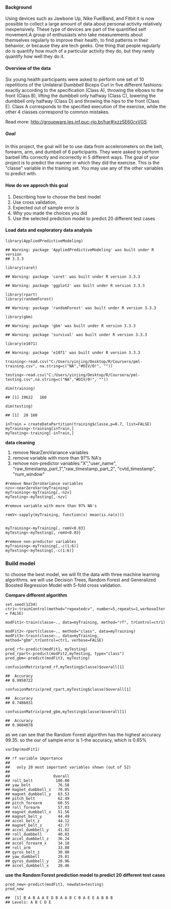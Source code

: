 #### Background

Using devices such as Jawbone Up, Nike FuelBand, and Fitbit it is now
possible to collect a large amount of data about personal activity
relatively inexpensively. These type of devices are part of the
quantified self movement.A group of enthusiasts who take measurements
about themselves regularly to improve their health, to find patterns in
their behavior, or because they are tech geeks. One thing that people
regularly do is quantify how much of a particular activity they do, but
they rarely quantify how well they do it.

#### Overview of the data

Six young health participants were asked to perform one set of 10
repetitions of the Unilateral Dumbbell Biceps Curl in five different
fashions: exactly according to the specification (Class A), throwing the
elbows to the front (Class B), lifting the dumbbell only halfway (Class
C), lowering the dumbbell only halfway (Class D) and throwing the hips
to the front (Class E). Class A corresponds to the specified execution
of the exercise, while the other 4 classes correspond to common
mistakes.

Read more: <http://groupware.les.inf.puc-rio.br/har#ixzz5E6GrxVGS>

##### Goal

In this project, the goal will be to use data from accelerometers on the
belt, forearm, arm, and dumbell of 6 participants. They were asked to
perform barbell lifts correctly and incorrectly in 5 different ways. The
goal of your project is to predict the manner in which they did the
exercise. This is the "classe" variable in the training set. You may use
any of the other variables to predict with.

#### How do we approch this goal

1.  Describing how to choose the best model
2.  Use cross validation,
3.  Expected out of sample error is
4.  Why you made the choices you did
5.  Use the selected prediction model to predict 20 different test cases

#### Load data and exploratory data analysis

    library(AppliedPredictiveModeling)

    ## Warning: package 'AppliedPredictiveModeling' was built under R version
    ## 3.3.3

    library(caret)

    ## Warning: package 'caret' was built under R version 3.3.3

    ## Warning: package 'ggplot2' was built under R version 3.3.3

    library(rpart)
    library(randomForest)

    ## Warning: package 'randomForest' was built under R version 3.3.3

    library(gbm)

    ## Warning: package 'gbm' was built under R version 3.3.3

    ## Warning: package 'survival' was built under R version 3.3.3

    library(e1071)

    ## Warning: package 'e1071' was built under R version 3.3.3

    training<-read.csv("C:/Users/yinjing/Desktop/R/Coursera/pml-training.csv", na.string=c("NA","#DIV/0!", ""))

    testing<-read.csv("C:/Users/yinjing/Desktop/R/Coursera/pml-testing.csv",na.string=c("NA","#DIV/0!", ""))

    dim(training)

    ## [1] 19622   160

    dim(testing)

    ## [1]  20 160

    inTrain = createDataPartition(training$classe,p=0.7, list=FALSE)
    myTraining<-training[inTrain,]
    myTesting<-training[-inTrain,]

**data cleaning**

1.  remove NearZeroVariance variables
2.  remove variable with more than 97% NA's
3.  remove non-predictor variables:"X","user\_name",
    "raw\_timestamp\_part\_1","raw\_timestamp\_part\_2",
    "cvtd\_timestamp", "num\_window"

<!-- -->

    #remove NearZeroVariance variables
    nzv<-nearZeroVar(myTraining)
    myTraining<-myTraining[,-nzv]
    myTesting<-myTesting[,-nzv]

    #remove variable with more than 97% NA's

    remV<-sapply(myTraining, function(x) mean(is.na(x)))


    myTraining<-myTraining[, remV<0.03]
    myTesting<-myTesting[, remV<0.03]

    #remove non-predictor variables
    myTraining<-myTraining[,-c(1:6)]
    myTesting<-myTesting[,-c(1:6)]

### Build model

to choose the best model, we will fit the data with three machine
learning algorithms. we will use Decision Trees, Random Forest and
Generalized Boosted Regression Model with 5-fold cross validation.

**Compare different algorithm**

    set.seed(1234)
    ctr1<-trainControl(method="repeatedcv", number=5,repeats=1,verboseIter = FALSE)

    modFit1<-train(classe~., data=myTraining, method="rf", trControl=ctr1)

    modFit2<-rpart(classe~., method="class", data=myTraining)
    modFit3<-train(classe~., data=myTraining,  method="gbm",trControl=ctr1, verbose=FALSE)

    pred_rf<-predict(modFit1, myTesting)
    pred_rpart<-predict(modFit2,myTesting, type="class")
    pred_gbm<-predict(modFit3, myTesting)

    confusionMatrix(pred_rf,myTesting$classe)$overall[1]

    ##  Accuracy 
    ## 0.9950722

    confusionMatrix(pred_rpart,myTesting$classe)$overall[1]

    ##  Accuracy 
    ## 0.7486831

    confusionMatrix(pred_gbm,myTesting$classe)$overall[1]

    ##  Accuracy 
    ## 0.9604078

as we can see that the Random Forest algorithm has the highest accuracy
99.35. so the our of sample error is 1-the accuracy, which is 0.65%

    varImp(modFit1)

    ## rf variable importance
    ## 
    ##   only 20 most important variables shown (out of 52)
    ## 
    ##                   Overall
    ## roll_belt          100.00
    ## yaw_belt            76.58
    ## magnet_dumbbell_z   70.05
    ## magnet_dumbbell_y   63.53
    ## pitch_belt          62.49
    ## pitch_forearm       60.55
    ## roll_forearm        57.03
    ## magnet_dumbbell_x   51.56
    ## magnet_belt_y       44.49
    ## accel_belt_z        44.12
    ## magnet_belt_z       42.77
    ## accel_dumbbell_y    41.82
    ## roll_dumbbell       40.03
    ## accel_dumbbell_z    36.24
    ## accel_forearm_x     34.10
    ## roll_arm            33.80
    ## gyros_belt_z        30.80
    ## yaw_dumbbell        29.81
    ## gyros_dumbbell_y    28.96
    ## accel_dumbbell_x    28.46

**use the Random Forest prediction model to predict 20 different test
cases**

    pred_new<-predict(modFit1, newdata=testing)
    pred_new

    ##  [1] B A B A A E D B A A B C B A E E A B B B
    ## Levels: A B C D E
